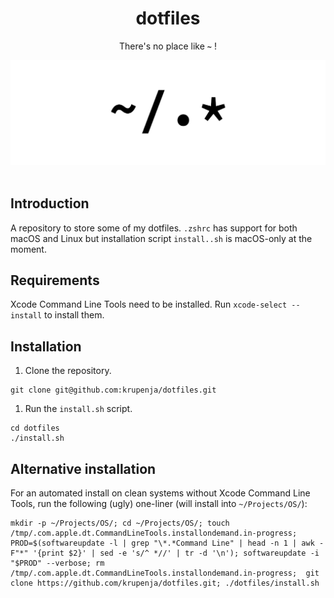 <div align="center">
    <h1>dotfiles</h1>
    <p>There's no place like <b><code>~</code></b> !</p>
    <img src="home.png">
    <br><br>
    </p>
</div>

## Introduction

A repository to store some of my dotfiles. `.zshrc` has support for both macOS and Linux but installation script `install..sh` is macOS-only at the moment.

## Requirements

Xcode Command Line Tools need to be installed. Run `xcode-select --install` to install them.

## Installation

1. Clone the repository.

```shell
git clone git@github.com:krupenja/dotfiles.git
```

1. Run the `install.sh` script.

```shell
cd dotfiles
./install.sh
```

## Alternative installation

For an automated install on clean systems without Xcode Command Line Tools, run the following (ugly) one-liner (will install into `~/Projects/OS/`):

```shell
mkdir -p ~/Projects/OS/; cd ~/Projects/OS/; touch /tmp/.com.apple.dt.CommandLineTools.installondemand.in-progress; PROD=$(softwareupdate -l | grep "\*.*Command Line" | head -n 1 | awk -F"*" '{print $2}' | sed -e 's/^ *//' | tr -d '\n'); softwareupdate -i "$PROD" --verbose; rm /tmp/.com.apple.dt.CommandLineTools.installondemand.in-progress;  git clone https://github.com/krupenja/dotfiles.git; ./dotfiles/install.sh
```